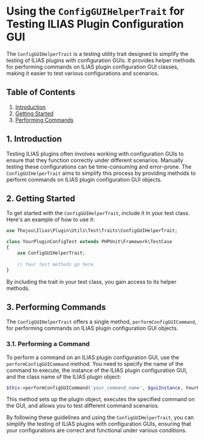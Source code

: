 # Using the `ConfigGUIHelperTrait` for Testing ILIAS Plugin Configuration GUI

The `ConfigGUIHelperTrait` is a testing utility trait designed to simplify the testing of ILIAS plugins with configuration GUIs.
It provides helper methods for performing commands on ILIAS plugin configuration GUI classes, making it easier to test various configurations and scenarios.

## Table of Contents
1. [Introduction](#1-introduction)
2. [Getting Started](#2-getting-started)
3. [Performing Commands](#3-performing-commands)

## 1. Introduction

Testing ILIAS plugins often involves working with configuration GUIs to ensure that they function correctly under different scenarios. 
Manually testing these configurations can be time-consuming and error-prone. The `ConfigGUIHelperTrait` aims to simplify this process by providing methods to perform commands on ILIAS plugin configuration GUI objects.

## 2. Getting Started

To get started with the `ConfigGUIHelperTrait`, include it in your test class. Here's an example of how to use it:

```php
use Thojou\Ilias\Plugin\Utils\Test\Traits\ConfigGUIHelperTrait;

class YourPluginConfigTest extends PHPUnit\Framework\TestCase
{
    use ConfigGUIHelperTrait;
    
    // Your test methods go here.
}
```

By including the trait in your test class, you gain access to its helper methods.

## 3. Performing Commands

The `ConfigGUIHelperTrait` offers a single method, `performConfigGUICommand`, for performing commands on ILIAS plugin configuration GUI objects.

### 3.1. Performing a Command

To perform a command on an ILIAS plugin configuration GUI, use the `performConfigGUICommand` method. You need to specify the name of the command to execute, the instance of the ILIAS plugin configuration GUI, and the class name of the ILIAS plugin object:

```php
$this->performConfigGUICommand('your_command_name', $guiInstance, YourPlugin::class);
```

This method sets up the plugin object, executes the specified command on the GUI, and allows you to test different command scenarios.

By following these guidelines and using the `ConfigGUIHelperTrait`, you can simplify the testing of ILIAS plugins with configuration GUIs, 
ensuring that your configurations are correct and functional under various conditions.